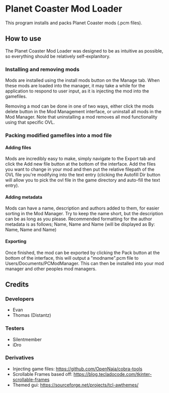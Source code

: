 # Planet Coaster Mod Loader
This program installs and packs Planet Coaster mods (.pcm files).

## How to use
The Planet Coaster Mod Loader was designed to be as intuitive as possible, so everything should be relatively self-explanitory.

### Installing and removing mods
Mods are installed using the install mods button on the Manage tab. When these mods are loaded into the manager, it may take a while for the application to respond to user input, as it is injecting the mod into the gamefiles.

Removing a mod can be done in one of two ways, either click the mods delete button in the Mod Management interface, or uninstall all mods in the Mod Manager. Note that uninstalling a mod removes all mod functionality using that specific OVL.

### Packing modified gamefiles into a mod file

#### Adding files
Mods are incredibly easy to make, simply navigate to the Export tab and click the Add new file button at the bottom of the interface. Add the files you want to change in your mod and then put the relative filepath of the OVL file you're modifying into the text entry (clicking the Autofill Dir button will allow you to pick the ovl file in the game directory and auto-fill the text entry).

#### Adding metadata
Mods can have a name, description and authors added to them, for easier sorting in the Mod Manager. Try to keep the name short, but the description can be as long as you please. Recommended formatting for the author metadata is as follows; Name, Name and Name (will be displayed as By: Name, Name and Name)

#### Exporting
Once finished, the mod can be exported by clicking the Pack button at the bottom of the interface, this will output a "modname".pcm file to Users/Documents/PCModManager. This can then be installed into your mod manager and other peoples mod managers.


## Credits

### Developers
* Evan
* Thomas (Distantz)

### Testers
* Silentmember
* iDro

### Derivatives 
* Injecting game files: https://github.com/OpenNaja/cobra-tools
* Scrollable Frames based off: https://blog.tecladocode.com/tkinter-scrollable-frames
* Themed gui: https://sourceforge.net/projects/tcl-awthemes/
